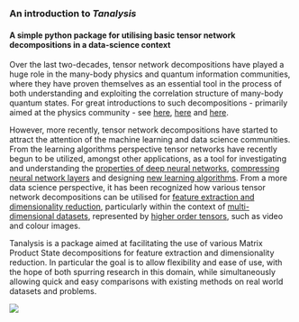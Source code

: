 ### An introduction to _Tanalysis_

#### A simple python package for utilising basic tensor network decompositions in a data-science context

Over the last two-decades, tensor network decompositions have played a huge role in the many-body physics and quantum information communities, where they have proven themselves as an essential tool in the process of both understanding and exploiting the correlation structure of many-body quantum states. For great introductions to such decompositions -  primarily aimed at the physics community - see [here](https://arxiv.org/abs/1603.03039), [here](https://arxiv.org/abs/1008.3477) and [here](https://arxiv.org/abs/1306.2164).

However, more recently, tensor network decompositions have started to attract the attention of the machine learning and data science communities. From the learning algorithms perspective tensor networks have recently begun to be utilized, amongst other applications, as a tool for investigating and understanding the [properties of deep neural networks](https://arxiv.org/abs/1704.01552), [compressing neural network layers](https://arxiv.org/abs/1611.03214) and designing [new learning algorithms](https://arxiv.org/abs/1605.05775). From a more data science perspective, it has been recognized how various tensor network decompositions can be utilised for [feature extraction and dimensionality reduction](https://arxiv.org/abs/1403.2048), particularly within the context of [multi-dimensional datasets](https://arxiv.org/abs/1503.00516), represented by [higher order tensors](https://arxiv.org/abs/1503.00516v2), such as video and colour images.

Tanalysis is a package aimed at facilitating the use of various Matrix Product State decompositions for feature extraction and dimensionality reduction. In particular the goal is to allow flexibility and ease of use, with the hope of both spurring research in this domain, while simultaneously allowing quick and easy comparisons with existing methods on real world datasets and problems.

<img src="https://user-images.githubusercontent.com/6330346/28163528-d0e38428-67cb-11e7-8fe0-eabd012907bd.jpeg">
